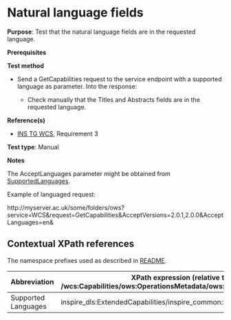 # Natural language fields

**Purpose**: Test that the natural language fields are in the requested language.

**Prerequisites**

**Test method**

* Send a GetCapabilities request to the service endpoint with a supported language as parameter. Into the response:

	* Check manually that the Titles and Abstracts fields are in the requested language.

**Reference(s)**

* [INS TG WCS](https://inspire.ec.europa.eu/id/document/tg/download-wcs), Requirement 3

**Test type**: Manual

**Notes**

The AcceptLanguages parameter might be obtained from [SupportedLanguages](#SupportedLanguages).

Example of languaged request:

http://<i></i>myserver<i></i>.ac.uk/some/folders/ows?service=WCS&request=GetCapabilities&AcceptVersions=2.0.1,2.0.0&AcceptLanguages=en&

## Contextual XPath references

The namespace prefixes used as described in [README](./README.md#namespaces).

| Abbreviation                                               |  XPath expression (relative to /wcs:Capabilities/ows:OperationsMetadata/ows:ExtendedCapabilities) |
| --------------------------------------------------- | -------------------------------------------------------------- |
| Supported Languages <a name="supportedLanguages"></a> | inspire_dls:ExtendedCapabilities/inspire_common:SupportedLanguages |
